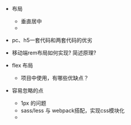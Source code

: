 * 布局
  * 垂直居中
  * 
  
* pc、h5一套代码和两套代码的优劣

* 移动端rem布局如何实现? 简述原理?


* flex 布局
  * 项目中使用，有哪些优缺点？

* 容易忽略的点
   * 1px 的问题
   * sass/less 与 webpack搭配，实现css模块化
   * 
